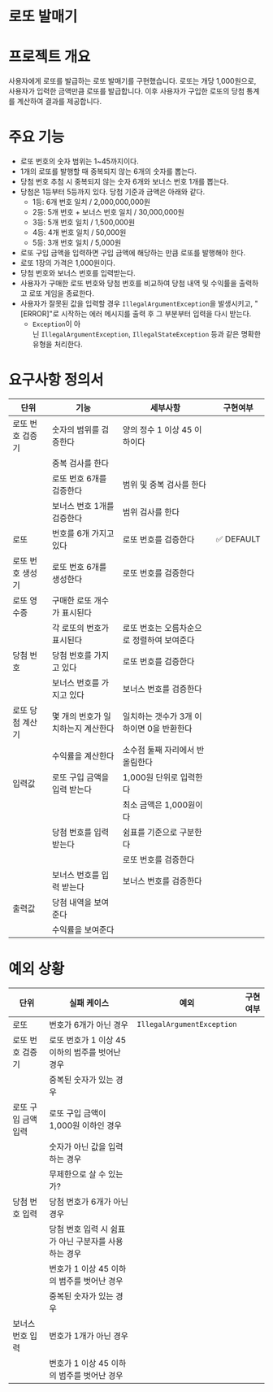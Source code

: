 # 로또 발매기
# 프로젝트 개요

사용자에게 로또를 발급하는 로또 발매기를 구현했습니다. 로또는 개당 1,000원으로, 사용자가 입력한 금액만큼 로또를 발급합니다. 이후 사용자가 구입한 로또의 당첨 통계를 계산하여 결과를 제공합니다.

# 주요 기능

- 로또 번호의 숫자 범위는 1~45까지이다.
- 1개의 로또를 발행할 때 중복되지 않는 6개의 숫자를 뽑는다.
- 당첨 번호 추첨 시 중복되지 않는 숫자 6개와 보너스 번호 1개를 뽑는다.
- 당첨은 1등부터 5등까지 있다. 당첨 기준과 금액은 아래와 같다.
    - 1등: 6개 번호 일치 / 2,000,000,000원
    - 2등: 5개 번호 + 보너스 번호 일치 / 30,000,000원
    - 3등: 5개 번호 일치 / 1,500,000원
    - 4등: 4개 번호 일치 / 50,000원
    - 5등: 3개 번호 일치 / 5,000원
- 로또 구입 금액을 입력하면 구입 금액에 해당하는 만큼 로또를 발행해야 한다.
- 로또 1장의 가격은 1,000원이다.
- 당첨 번호와 보너스 번호를 입력받는다.
- 사용자가 구매한 로또 번호와 당첨 번호를 비교하여 당첨 내역 및 수익률을 출력하고 로또 게임을 종료한다.
- 사용자가 잘못된 값을 입력할 경우 `IllegalArgumentException`을 발생시키고, "[ERROR]"로 시작하는 에러 메시지를 출력 후 그 부분부터 입력을 다시 받는다.
    - `Exception`이 아닌 `IllegalArgumentException`, `IllegalStateException` 등과 같은 명확한 유형을 처리한다.

# 요구사항 정의서

| 단위 | 기능 | 세부사항 | 구현여부 |
| --- | --- | --- | --- |
| 로또 번호 검증기 | 숫자의 범위를 검증한다 | 양의 정수 1 이상 45 이하이다 |  |
|  | 중복 검사를 한다 |  |  |
|  | 로또 번호 6개를 검증한다 | 범위 및 중복 검사를 한다 |  |
|  | 보너스 번호 1개를 검증한다 | 범위 검사를 한다 |  |
| 로또 | 번호를 6개 가지고 있다 | 로또 번호를 검증한다 | ✅ DEFAULT |
| 로또 번호 생성기 | 로또 번호 6개를 생성한다 | 로또 번호를 검증한다 |  |
| 로또 영수증 | 구매한 로또 개수가 표시된다 |  |  |
|  | 각 로또의 번호가 표시된다 | 로또 번호는 오름차순으로 정렬하여 보여준다 |  |
| 당첨 번호 | 당첨 번호를 가지고 있다 | 로또 번호를 검증한다 |  |
|  | 보너스 번호를 가지고 있다 | 보너스 번호를 검증한다 |  |
| 로또 당첨 계산기 | 몇 개의 번호가 일치하는지 계산한다 | 일치하는 갯수가 3개 이하이면 0을 반환한다 |  |
|  | 수익률을 계산한다 | 소수점 둘째 자리에서 반올림한다 |  |
| 입력값 | 로또 구입 금액을 입력 받는다 | 1,000원 단위로 입력한다 |  |
|  |  | 최소 금액은 1,000원이다 |  |
|  | 당첨 번호를 입력 받는다 | 쉼표를 기준으로 구분한다 |  |
|  |  | 로또 번호를 검증한다 |  |
|  | 보너스 번호를 입력 받는다 | 보너스 번호를 검증한다 |  |
| 출력값 | 당첨 내역을 보여준다 |  |  |
|  | 수익률을 보여준다 |  |  |

# 예외 상황

| 단위 | 실패 케이스 | 예외 | 구현여부 |
| --- | --- | --- | --- |
| 로또 | 번호가 6개가 아닌 경우 | `IllegalArgumentException` |  |
| 로또 번호 검증기 | 로또 번호가 1 이상 45 이하의 범주를 벗어난 경우 |  |  |
|  | 중복된 숫자가 있는 경우 |  |  |
| 로또 구입 금액 입력 | 로또 구입 금액이 1,000원 이하인 경우 |  |  |
|  | 숫자가 아닌 값을 입력하는 경우 |  |  |
|  | 무제한으로 살 수 있는가? |  |  |
| 당첨 번호 입력 | 당첨 번호가 6개가 아닌 경우 |  |  |
|  | 당첨 번호 입력 시 쉼표가 아닌 구분자를 사용하는 경우 |  |  |
|  | 번호가 1 이상 45 이하의 범주를 벗어난 경우 |  |  |
|  | 중복된 숫자가 있는 경우 |  |  |
| 보너스 번호 입력 | 번호가 1개가 아닌 경우 |  |  |
|  | 번호가 1 이상 45 이하의 범주를 벗어난 경우 |  |  |